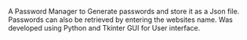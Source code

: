 A Password Manager to Generate passwords and store it as a Json file.
Passwords can also be retrieved by entering the websites name.
Was developed using Python and Tkinter GUI for User interface.
